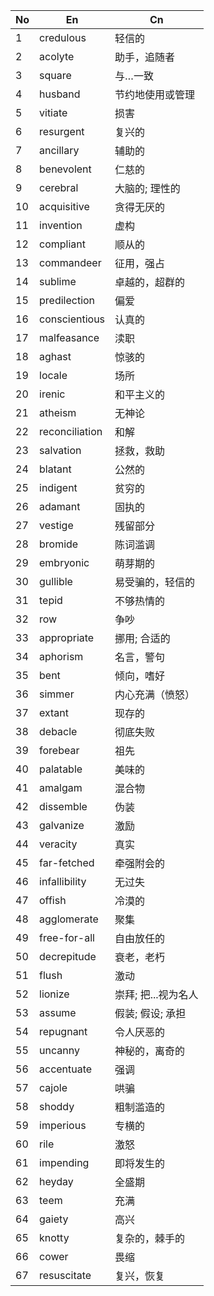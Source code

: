 
| No  | En             | Cn           |
| --- | -------------- | ------------ |
| 1   | credulous      | 轻信的          |
| 2   | acolyte        | 助手，追随者       |
| 3   | square         | 与…一致         |
| 4   | husband        | 节约地使用或管理     |
| 5   | vitiate        | 损害           |
| 6   | resurgent      | 复兴的          |
| 7   | ancillary      | 辅助的          |
| 8   | benevolent     | 仁慈的          |
| 9   | cerebral       | 大脑的; 理性的     |
| 10  | acquisitive    | 贪得无厌的        |
| 11  | invention      | 虚构           |
| 12  | compliant      | 顺从的          |
| 13  | commandeer     | 征用，强占        |
| 14  | sublime        | 卓越的，超群的      |
| 15  | predilection   | 偏爱           |
| 16  | conscientious  | 认真的          |
| 17  | malfeasance    | 渎职           |
| 18  | aghast         | 惊骇的          |
| 19  | locale         | 场所           |
| 20  | irenic         | 和平主义的        |
| 21  | atheism        | 无神论          |
| 22  | reconciliation | 和解           |
| 23  | salvation      | 拯救，救助        |
| 24  | blatant        | 公然的          |
| 25  | indigent       | 贫穷的          |
| 26  | adamant        | 固执的          |
| 27  | vestige        | 残留部分         |
| 28  | bromide        | 陈词滥调         |
| 29  | embryonic      | 萌芽期的         |
| 30  | gullible       | 易受骗的，轻信的     |
| 31  | tepid          | 不够热情的        |
| 32  | row            | 争吵           |
| 33  | appropriate    | 挪用; 合适的      |
| 34  | aphorism       | 名言，警句        |
| 35  | bent           | 倾向，嗜好        |
| 36  | simmer         | 内心充满（愤怒）     |
| 37  | extant         | 现存的          |
| 38  | debacle        | 彻底失败         |
| 39  | forebear       | 祖先           |
| 40  | palatable      | 美味的          |
| 41  | amalgam        | 混合物          |
| 42  | dissemble      | 伪装           |
| 43  | galvanize      | 激励           |
| 44  | veracity       | 真实           |
| 45  | far-fetched    | 牵强附会的        |
| 46  | infallibility  | 无过失          |
| 47  | offish         | 冷漠的          |
| 48  | agglomerate    | 聚集           |
| 49  | free-for-all   | 自由放任的        |
| 50  | decrepitude    | 衰老，老朽        |
| 51  | flush          | 激动           |
| 52  | lionize        | 崇拜; 把...视为名人 |
| 53  | assume         | 假装; 假设; 承担   |
| 54  | repugnant      | 令人厌恶的        |
| 55  | uncanny        | 神秘的，离奇的      |
| 56  | accentuate     | 强调           |
| 57  | cajole         | 哄骗           |
| 58  | shoddy         | 粗制滥造的        |
| 59  | imperious      | 专横的          |
| 60  | rile           | 激怒           |
| 61  | impending      | 即将发生的        |
| 62  | heyday         | 全盛期          |
| 63  | teem           | 充满           |
| 64  | gaiety         | 高兴           |
| 65  | knotty         | 复杂的，棘手的      |
| 66  | cower          | 畏缩           |
| 67  | resuscitate    | 复兴，恢复        |


